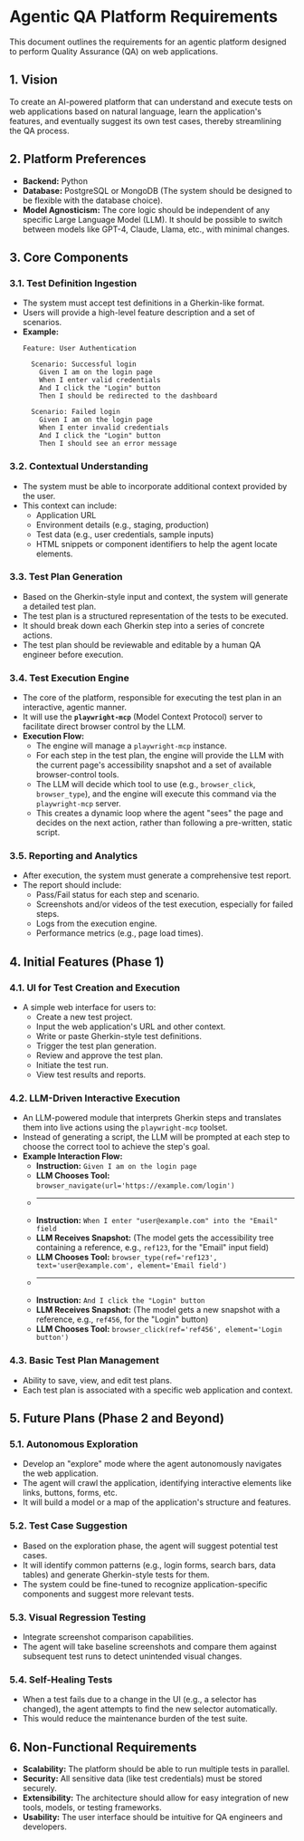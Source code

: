 # Agentic QA Platform Requirements

This document outlines the requirements for an agentic platform designed to perform Quality Assurance (QA) on web applications.

## 1. Vision

To create an AI-powered platform that can understand and execute tests on web applications based on natural language, learn the application's features, and eventually suggest its own test cases, thereby streamlining the QA process.

## 2. Platform Preferences

*   **Backend:** Python
*   **Database:** PostgreSQL or MongoDB (The system should be designed to be flexible with the database choice).
*   **Model Agnosticism:** The core logic should be independent of any specific Large Language Model (LLM). It should be possible to switch between models like GPT-4, Claude, Llama, etc., with minimal changes.

## 3. Core Components

### 3.1. Test Definition Ingestion

*   The system must accept test definitions in a Gherkin-like format.
*   Users will provide a high-level feature description and a set of scenarios.
*   **Example:**
    ```gherkin
    Feature: User Authentication

      Scenario: Successful login
        Given I am on the login page
        When I enter valid credentials
        And I click the "Login" button
        Then I should be redirected to the dashboard

      Scenario: Failed login
        Given I am on the login page
        When I enter invalid credentials
        And I click the "Login" button
        Then I should see an error message
    ```

### 3.2. Contextual Understanding

*   The system must be able to incorporate additional context provided by the user.
*   This context can include:
    *   Application URL
    *   Environment details (e.g., staging, production)
    *   Test data (e.g., user credentials, sample inputs)
    *   HTML snippets or component identifiers to help the agent locate elements.

### 3.3. Test Plan Generation

*   Based on the Gherkin-style input and context, the system will generate a detailed test plan.
*   The test plan is a structured representation of the tests to be executed.
*   It should break down each Gherkin step into a series of concrete actions.
*   The test plan should be reviewable and editable by a human QA engineer before execution.

### 3.4. Test Execution Engine

*   The core of the platform, responsible for executing the test plan in an interactive, agentic manner.
*   It will use the **`playwright-mcp`** (Model Context Protocol) server to facilitate direct browser control by the LLM.
*   **Execution Flow:**
    *   The engine will manage a `playwright-mcp` instance.
    *   For each step in the test plan, the engine will provide the LLM with the current page's accessibility snapshot and a set of available browser-control tools.
    *   The LLM will decide which tool to use (e.g., `browser_click`, `browser_type`), and the engine will execute this command via the `playwright-mcp` server.
    *   This creates a dynamic loop where the agent "sees" the page and decides on the next action, rather than following a pre-written, static script.

### 3.5. Reporting and Analytics

*   After execution, the system must generate a comprehensive test report.
*   The report should include:
    *   Pass/Fail status for each step and scenario.
    *   Screenshots and/or videos of the test execution, especially for failed steps.
    *   Logs from the execution engine.
    *   Performance metrics (e.g., page load times).

## 4. Initial Features (Phase 1)

### 4.1. UI for Test Creation and Execution
*   A simple web interface for users to:
    *   Create a new test project.
    *   Input the web application's URL and other context.
    *   Write or paste Gherkin-style test definitions.
    *   Trigger the test plan generation.
    *   Review and approve the test plan.
    *   Initiate the test run.
    *   View test results and reports.

### 4.2. LLM-Driven Interactive Execution
*   An LLM-powered module that interprets Gherkin steps and translates them into live actions using the `playwright-mcp` toolset.
*   Instead of generating a script, the LLM will be prompted at each step to choose the correct tool to achieve the step's goal.
*   **Example Interaction Flow:**
    *   **Instruction:** `Given I am on the login page`
    *   **LLM Chooses Tool:** `browser_navigate(url='https://example.com/login')`
    *   ---
    *   **Instruction:** `When I enter "user@example.com" into the "Email" field`
    *   **LLM Receives Snapshot:** (The model gets the accessibility tree containing a reference, e.g., `ref123`, for the "Email" input field)
    *   **LLM Chooses Tool:** `browser_type(ref='ref123', text='user@example.com', element='Email field')`
    *   ---
    *   **Instruction:** `And I click the "Login" button`
    *   **LLM Receives Snapshot:** (The model gets a new snapshot with a reference, e.g., `ref456`, for the "Login" button)
    *   **LLM Chooses Tool:** `browser_click(ref='ref456', element='Login button')`

### 4.3. Basic Test Plan Management
*   Ability to save, view, and edit test plans.
*   Each test plan is associated with a specific web application and context.

## 5. Future Plans (Phase 2 and Beyond)

### 5.1. Autonomous Exploration
*   Develop an "explore" mode where the agent autonomously navigates the web application.
*   The agent will crawl the application, identifying interactive elements like links, buttons, forms, etc.
*   It will build a model or a map of the application's structure and features.

### 5.2. Test Case Suggestion
*   Based on the exploration phase, the agent will suggest potential test cases.
*   It will identify common patterns (e.g., login forms, search bars, data tables) and generate Gherkin-style tests for them.
*   The system could be fine-tuned to recognize application-specific components and suggest more relevant tests.

### 5.3. Visual Regression Testing
*   Integrate screenshot comparison capabilities.
*   The agent will take baseline screenshots and compare them against subsequent test runs to detect unintended visual changes.

### 5.4. Self-Healing Tests
*   When a test fails due to a change in the UI (e.g., a selector has changed), the agent attempts to find the new selector automatically.
*   This would reduce the maintenance burden of the test suite.

## 6. Non-Functional Requirements

*   **Scalability:** The platform should be able to run multiple tests in parallel.
*   **Security:** All sensitive data (like test credentials) must be stored securely.
*   **Extensibility:** The architecture should allow for easy integration of new tools, models, or testing frameworks.
*   **Usability:** The user interface should be intuitive for QA engineers and developers.
